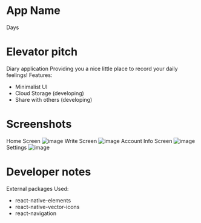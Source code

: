 # App Name
Days

# Elevator pitch
Diary application
Providing you a nice little place to record your daily feelings!
Features:
 - Minimalist UI
 - Cloud Storage (developing)
 - Share with others (developing)

# Screenshots
Home Screen
![image](https://user-images.githubusercontent.com/49468143/141419821-0303c79e-c465-4581-a09b-f5bcf9842d2f.png)
Write Screen
![image](https://user-images.githubusercontent.com/49468143/141419899-2f9307a7-8377-4e79-a883-c95e737a6954.png)
Account Info Screen
![image](https://user-images.githubusercontent.com/49468143/141419935-9fe95c9c-7c77-46bb-9aea-736c847b077f.png)
Settings
![image](https://user-images.githubusercontent.com/49468143/141419952-e4a5debf-080d-475e-9a90-1baa422a3662.png)

# Developer notes
External packages Used: 
 - react-native-elements
 - react-native-vector-icons
 - react-navigation
